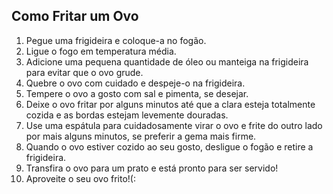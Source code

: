 ## Como Fritar um Ovo

1.  Pegue uma frigideira e coloque-a no fogão.<br>
2.  Ligue o fogo em temperatura média.<br>
3.  Adicione uma pequena quantidade de óleo ou manteiga na frigideira para evitar que o ovo grude. <br>
4.  Quebre o ovo com cuidado e despeje-o na frigideira.<br>
5.  Tempere o ovo a gosto com sal e pimenta, se desejar.<br>
6.  Deixe o ovo fritar por alguns minutos até que a clara esteja totalmente cozida e as bordas estejam levemente douradas.<br>
7.  Use uma espátula para cuidadosamente virar o ovo e frite do outro lado por mais alguns minutos, se preferir a gema mais firme.<br>
8.  Quando o ovo estiver cozido ao seu gosto, desligue o fogão e retire a frigideira.<br>
9.  Transfira o ovo para um prato e está pronto para ser servido!<br>
10. Aproveite o seu ovo frito!(: <br>
